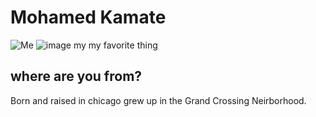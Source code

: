 # Mohamed Kamate

![Me ](media/IMG_5277.png "Me")
![image my my favorite thing](c:\Users\moham\Pictures\meee\image.jpg "Me")

## where are you from?

Born and raised in chicago grew up in the Grand Crossing Neirborhood.


